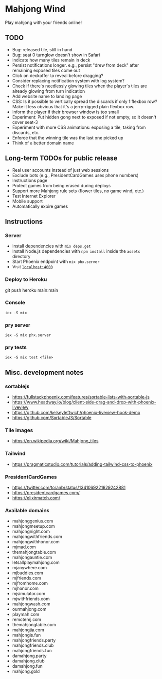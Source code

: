 # Mahjong Wind

Play mahjong with your friends online!

## TODO
- Bug: released tile, still in hand
- Bug: seat 0 turnglow doesn't show in Safari
- Indicate how many tiles remain in deck
- Persist notifications longer. e.g., persist "drew from deck" after remaining exposed tiles come out
- Click on deckoffer to reveal before dragging?
- Consider replacing notification system with log system?
- Check if there's needlessly glowing tiles when the player's tiles are already glowing from turn indication
- Add website name to landing page
- CSS: Is it possible to vertically spread the discards if only 1 flexbox row? Make it less obvious that it's a jerry-rigged plain flexbox row.
- Inform the player if their browser window is too small
- Experiment: Put hidden gong next to exposed if not empty, so it doesn't cover seat-3
- Experiment with more CSS animations: exposing a tile, taking from discards, etc.
- Enforce that the winning tile was the last one picked up
- Think of a better domain name

## Long-term TODOs for public release
- Real user accounts instead of just web sessions
- Exclude bots (e.g., PresidentCardGames uses phone numbers)
- Instructions page
- Protect games from being erased during deploys
- Support more Mahjong rule sets (flower tiles, no game wind, etc.)
- Test Internet Explorer
- Mobile support
- Automatically expire games

## Instructions

### Server
- Install dependencies with `mix deps.get`
- Install Node.js dependencies with `npm install` inside the `assets` directory
- Start Phoenix endpoint with `mix phx.server`
- Visit [`localhost:4000`](http://localhost:4000)

### Deploy to Heroku
git push heroku main:main

### Console
`iex -S mix`

### pry server
`iex -S mix phx.server`

### pry tests
`iex -S mix test <file>`

## Misc. development notes

### sortablejs
- https://fullstackphoenix.com/features/sortable-lists-with-sortable-js
- https://www.headway.io/blog/client-side-drag-and-drop-with-phoenix-liveview
- https://github.com/kelseyleftwich/phoenix-liveview-hook-demo
- https://github.com/SortableJS/Sortable

### Tile images
- https://en.wikipedia.org/wiki/Mahjong_tiles

### Tailwind
- https://pragmaticstudio.com/tutorials/adding-tailwind-css-to-phoenix

### PresidentCardGames
- https://twitter.com/toranb/status/1341069221829242881
- https://presidentcardgames.com/
- https://elixirmatch.com/

### Available domains
- mahjonggenius.com
- mahjongmeetup.com
- mahjongnight.com
- mahjongwithfriends.com
- mahjongwithhonor.com
- mjmad.com
- themahjongtable.com
- mahjongauntie.com
- letsallplaymahjong.com
- mjanywhere.com
- mjbuddies.com
- mjfriends.com
- mjfromhome.com
- mjhonor.com
- mjsimulator.com
- mjwithfriends.com
- mahjongwash.com
- ourmahjong.com
- playmah.com
- remotemj.com
- themahjongtable.com
- mahjongjia.com
- mahjongis.fun
- mahjongfriends.party
- mahjongfriends.club
- mahjongfriends.fun
- damahjong.party
- damahjong.club
- damahjong.fun
- mahjong.gold
